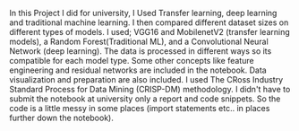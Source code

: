 In this Project I did for university, I Used Transfer learning, deep learning and traditional machine learning. I then compared different dataset sizes on different types of models. I used; VGG16 and MobilenetV2 (transfer learning models), a Random Forest(Traditional ML), and a Convolutional Neural Network (deep learning). The data is processed in different ways so its compatible for each model type. Some other concepts like feature engineering and residual networks are included in the notebook. Data visualization and preparation are also included. I used The CRoss Industry Standard Process for Data Mining (CRISP-DM) methodology. I didn't have to submit the notebook at university only a report and code snippets. So the code is a little messy in some places (import statements etc.. in places further down the notebook). 
